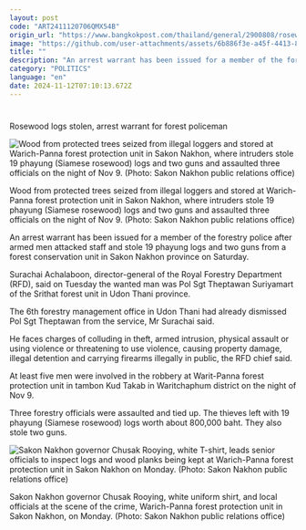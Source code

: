 ```yaml
---
layout: post
code: "ART2411120706QMX54B"
origin_url: "https://www.bangkokpost.com/thailand/general/2900808/rosewood-logs-stolen-arrest-warrant-for-forest-policeman"
image: "https://github.com/user-attachments/assets/6b886f3e-a45f-4413-851f-b441a32ec73b"
title: ""
description: "An arrest warrant has been issued for a member of the forestry police after armed men attacked staff and stole 19 phayung logs and two guns from a forest conservation unit in Sakon Nakhon province on Saturday."
category: "POLITICS"
language: "en"
date: 2024-11-12T07:10:13.672Z
---
```


# 

Rosewood logs stolen, arrest warrant for forest policeman

![Wood from protected trees seized from illegal loggers and stored at Warich-Panna forest protection unit in Sakon Nakhon, where intruders stole 19 phayung (Siamese rosewood) logs and two guns and assaulted three officials on the night of Nov 9. (Photo: Sakon Nakhon public relations office)](https://github.com/user-attachments/assets/8031ce47-11eb-4990-bced-c10dff074025)

Wood from protected trees seized from illegal loggers and stored at Warich-Panna forest protection unit in Sakon Nakhon, where intruders stole 19 phayung (Siamese rosewood) logs and two guns and assaulted three officials on the night of Nov 9. (Photo: Sakon Nakhon public relations office)

An arrest warrant has been issued for a member of the forestry police after armed men attacked staff and stole 19 phayung logs and two guns from a forest conservation unit in Sakon Nakhon province on Saturday.

Surachai Achalaboon, director-general of the Royal Forestry Department (RFD), said on Tuesday the wanted man was Pol Sgt Theptawan Suriyamart of the Srithat forest unit in Udon Thani province.

The 6th forestry management office in Udon Thani had already dismissed  Pol Sgt Theptawan from the service, Mr Surachai said.

He faces charges of colluding in theft, armed intrusion, physical assault or using violence or threatening to use violence, causing property damage, illegal detention and carrying firearms illegally in public, the RFD chief said.

At least five men were involved in the robbery at Warit-Panna forest protection unit in tambon Kud Takab in Waritchaphum district on the night of Nov 9.

Three forestry officials were assaulted and tied up. The thieves left with 19 phayung (Siamese rosewood) logs worth about 800,000 baht. They also stole two guns.

![Sakon Nakhon governor Chusak Rooying, white T-shirt, leads senior officials to inspect logs and wood planks being kept at  Warich-Panna forest protection unit in Sakon Nakhon on Monday. (Photo: Sakon Nakhon public relations office)](https://github.com/user-attachments/assets/76a852cc-6d6f-4534-8207-389746efa515)

Sakon Nakhon governor Chusak Rooying, white uniform shirt, and local officials at the scene of the crime, Warich-Panna forest protection unit in Sakon Nakhon, on Monday. (Photo: Sakon Nakhon public relations office)